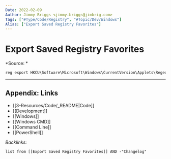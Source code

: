 ```yaml
---
Date: 2022-02-09
Author: Jimmy Briggs <jimmy.briggs@jimbrig.com>
Tags: ["#Type/Code/Registry", "#Topic/Dev/Windows"]
Alias: ["Export Saved Registry Favorites"]
---
```


# Export Saved Registry Favorites

*Source: *

```powershell
reg export HKCU\Software\Microsoft\Windows\CurrentVersion\Applets\Regedit\Favorites registry-favorites.reg
```

***

## Appendix: Links

- [[3-Resources/Code/_README|Code]]
- [[Development]]
- [[Windows]]
- [[Windows CMD]]
- [[Command Line]]
- [[PowerShell]]

*Backlinks:*

```dataview
list from [[Export Saved Registry Favorites]] AND -"Changelog"
```